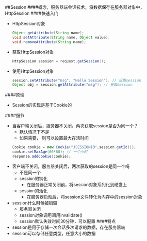 ##Session
####概念，服务器端会话技术，将数据保存在服务器对象中，HttpSession
####快速入门
* HttpSession对象
    ``` java
    Object getAttribute(String name);
    void setAttribute(String name, Object value);
    void removeAttribute(String name);
    ```
* 获取HttpSession对象  
    ``` java
    HttpSession session = request.getSession();
    ```
* 使用HttpSession对象  
    ``` java
    session.setAttribute("msg", "Hello Session"); // 设置session
    Object obj = session.getAttribute("msg"); // 获取session
    ```
####原理
* Session的实现是基于Cookie的

####细节
* 当客户端关闭后，服务器不关闭，两次获取session是否为同一个？
    - 默认情况下不是
    - 如果需要， 则可以设置最大存活时间
    ``` java
    Cookie cookie = new Cookie("JSESSIONID",session.getId());
    cookie.setMaxAge(60*60); // 一个小时
    response.addCookie(cookie);
    ```
* 客户端不关闭，服务器关闭后，两次获取的session是同一个吗
    - 不是同一个
    - session的钝化
        - 在服务器正常关闭前，将session对象系列化到硬盘上
    - session的活化
        - 在服务器启动后，将session文件转化为内存中的session对象
* session什么时候被销毁
    - 服务器关闭 
    - session对象调用调用invalidate()
    - session默认失效时间30分钟，可以配置
####特点
* session是用于存储一次会话多次请求的数据，存在服务器端
* session可以存储任意类型，任意大小的数据